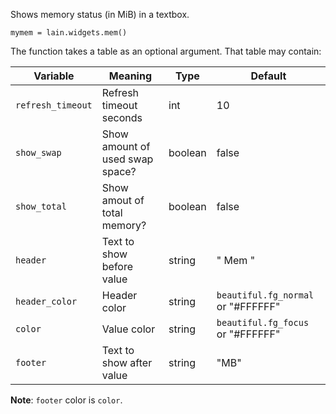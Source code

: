 Shows memory status (in MiB) in a textbox.

	mymem = lain.widgets.mem()


The function takes a table as an optional argument. That table may
contain:

Variable | Meaning | Type | Default
--- | --- | --- | ---
`refresh_timeout` | Refresh timeout seconds | int | 10
`show_swap` | Show amount of used swap space? | boolean | false
`show_total` | Show amout of total memory? | boolean | false
`header` | Text to show before value | string | " Mem "
`header_color` | Header color | string | `beautiful.fg_normal` or "#FFFFFF"
`color` | Value color | string | `beautiful.fg_focus` or "#FFFFFF"
`footer` | Text to show after value | string | "MB"

**Note**: `footer` color is `color`.